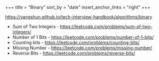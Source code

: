 +++
title = "Binary" 
sort_by = "date" 
insert_anchor_links = "right" 
+++

<https://yangshun.github.io/tech-interview-handbook/algorithms/binary>

- Sum of Two Integers - <https://leetcode.com/problems/sum-of-two-integers/>
- Number of 1 Bits - <https://leetcode.com/problems/number-of-1-bits/>
- Counting bits - <https://leetcode.com/problems/counting-bits/>
- Missing Number - <https://leetcode.com/problems/missing-number/>
- Reverse Bits - <https://leetcode.com/problems/reverse-bits/>